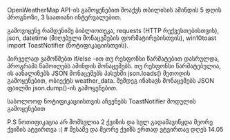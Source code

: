 OpenWeatherMap API-ის გამოყენებით მოაქვს თბილისის ამინდის 5 დღის პროგნოზი, 3 საათიანი ინტერვალებით. 

გამოვიყენე რამდენიმე ბიბლიოთეკა, requests (HTTP რექვესთებისთვის), json, datetime (მიღებული მონაცემების ფორმატირებისთვის), win10toast import ToastNotifier (ნოტიფიკაციისთვის). 

პირველად ვამოწმებთ if/else -ით თუ რესფონსი წარმატებით დასრულდა, პროგრამა წამოიღებს ამინდის მონაცემებს. 
თუ რესფონსი წარმატებულია, ის აანალიზებს JSON მონაცემებს პასუხში json.loads() მეთოდის გამოყენებით,  ობიექტს  weather_data. 
შემდეგ ინახავს მონაცემებს JSON ფაილში json.dump()-ის გამოყენებით. 

საბოლოოდ ნოტიფიკაციისთვის აჩვენებს ToastNotifier მოდულის გამოყენებით

P.S ნოთიფიკაცია არ მომსვლია 2 ქვიზის და სულ გადამავიწყდა მეორე ქვიზის ატვირთვა :( # მესამე და მეორე ქვიზს ერთად ვტვირთავ დღეს 14.05
